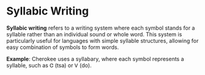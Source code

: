 
# Syllabic Writing

**Syllabic writing** refers to a writing system where each symbol stands for a syllable rather than an individual sound or whole word. 
This system is particularly useful for languages with simple syllable structures, allowing for easy combination of symbols to form words.

**Example**: Cherokee uses a syllabary, where each symbol represents a syllable, such as Ꮳ (tsa) or Ꮩ (do).
